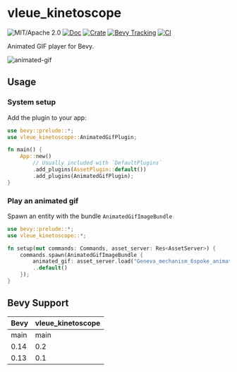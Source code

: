 # vleue_kinetoscope

![MIT/Apache 2.0](https://img.shields.io/badge/license-MIT%2FApache-blue.svg)
[![Doc](https://docs.rs/vleue_kinetoscope/badge.svg)](https://docs.rs/vleue_kinetoscope)
[![Crate](https://img.shields.io/crates/v/vleue_kinetoscope.svg)](https://crates.io/crates/vleue_kinetoscope)
[![Bevy Tracking](https://img.shields.io/badge/Bevy%20tracking-main-lightblue)](https://github.com/bevyengine/bevy/blob/main/docs/plugins_guidelines.md#main-branch-tracking)
[![CI](https://github.com/vleue/vleue_kinetoscope/actions/workflows/ci.yml/badge.svg)](https://github.com/vleue/vleue_kinetoscope/actions/workflows/ci.yml)

Animated GIF player for Bevy.

![animated-gif](https://raw.githubusercontent.com/vleue/vleue_kinetoscope/main/animated-gif.webp)


## Usage

### System setup

Add the plugin to your app:

```rust
use bevy::prelude::*;
use vleue_kinetoscope::AnimatedGifPlugin;

fn main() {
    App::new()
        // Usually included with `DefaultPlugins`
        .add_plugins(AssetPlugin::default())
        .add_plugins(AnimatedGifPlugin);
}
```

### Play an animated gif

Spawn an entity with the bundle `AnimatedGifImageBundle`

```rust
use bevy::prelude::*;
use vleue_kinetoscope::*;

fn setup(mut commands: Commands, asset_server: Res<AssetServer>) {
    commands.spawn(AnimatedGifImageBundle {
        animated_gif: asset_server.load("Geneva_mechanism_6spoke_animation.gif"),
        ..default()
    });
}
```

## Bevy Support

|Bevy|vleue_kinetoscope|
|---|---|
|main|main|
|0.14|0.2|
|0.13|0.1|
